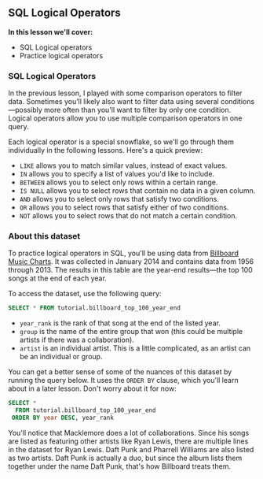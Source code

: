 ## SQL Logical Operators

**In this lesson we'll cover:**
- SQL Logical operators
- Practice logical operators

### SQL Logical Operators

In the previous lesson, I played with some comparison operators to filter data. Sometimes you’ll likely also want to filter data using several conditions—possibly more often than you'll want to filter by only one condition. Logical operators allow you to use multiple comparison operators in one query.

Each logical operator is a special snowflake, so we'll go through them individually in the following lessons. Here's a quick preview:

- `LIKE` allows you to match similar values, instead of exact values.
- `IN` allows you to specify a list of values you'd like to include.
- `BETWEEN` allows you to select only rows within a certain range.
- `IS NULL` allows you to select rows that contain no data in a given column.
- `AND` allows you to select only rows that satisfy two conditions.
- `OR` allows you to select rows that satisfy either of two conditions.
- `NOT` allows you to select rows that do not match a certain condition.

### About this dataset

To practice logical operators in SQL, you'll be using data from [Billboard Music Charts](https://www.billboard.com/charts/). It was collected in January 2014 and contains data from 1956 through 2013. The results in this table are the year-end results—the top 100 songs at the end of each year.

To access the dataset, use the following query:

```sql
SELECT * FROM tutorial.billboard_top_100_year_end
```

- `year_rank` is the rank of that song at the end of the listed year.
- `group` is the name of the entire group that won (this could be multiple artists if there was a collaboration).
- `artist` is an individual artist. This is a little complicated, as an artist can be an individual or group.

You can get a better sense of some of the nuances of this dataset by running the query below. It uses the `ORDER BY` clause, which you'll learn about in a later lesson. Don't worry about it for now:

```sql
SELECT *
  FROM tutorial.billboard_top_100_year_end
 ORDER BY year DESC, year_rank
```

You'll notice that Macklemore does a lot of collaborations. Since his songs are listed as featuring other artists like Ryan Lewis, there are multiple lines in the dataset for Ryan Lewis. Daft Punk and Pharrell Williams are also listed as two artists. Daft Punk is actually a duo, but since the album lists them together under the name Daft Punk, that's how Billboard treats them.